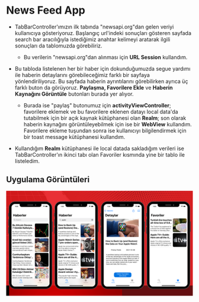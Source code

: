 # News Feed App


- TabBarController'ımızın ilk tabında "newsapi.org"dan gelen veriyi kullanıcıya gösteriyoruz. Başlangıç url'indeki sonuçları gösteren sayfada search bar aracılığıyla istediğimiz anahtar kelimeyi aratarak ilgili sonuçları da tablomuzda görebiliriz.
    - Bu verilerin "newsapi.org"dan alınması için **URL Session** kullandım.

- Bu tabloda listelenen her bir haber için dokunduğumuzda segue yardımı ile haberin detaylarını görebileceğimiz farklı bir sayfaya yönlendiriliyoruz. Bu sayfada haberin ayrıntılarını görebilirken ayrıca üç farklı buton da görüyoruz. **Paylaşma, Favorilere Ekle** ve **Haberin Kaynağını Görüntüle** butonları burada yer alıyor.
    - Burada ise "paylaş" butonumuz için **activityViewController**; favorilere eklemek ve bu favorilere eklenen datayı local data'da tutabilmek için bir açık kaynak kütüphanesi olan **Realm**; son olarak haberin kaynağını görüntüleyebilmek için ise bir **WebView** kullandım. Favorilere ekleme tuşundan sonra ise kullanıcıyı bilgilendirmek için bir toast message kütüphanesi kullandım.

- Kullandığım **Realm** kütüphanesi ile local datada sakladığım verileri ise TabBarController'ın ikinci tabı olan Favoriler kısmında yine bir tablo ile listeledim.

## Uygulama Görüntüleri

![ScreenShots](./Images/news-feed-app.png)

